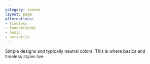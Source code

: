 ```yaml
---
category: senses
layout: page
alternatives: 
- timeless
- foundational
- basic	
- versatile 
---
```



Simple designs and typically neutral colors. This is where basics and timeless styles live.

